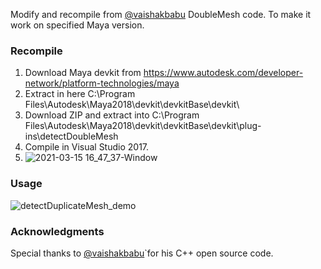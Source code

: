 Modify and recompile from  [@vaishakbabu]( https://github.com/vaishakbabu/DoubleMesh ) DoubleMesh code. To make it work on specified Maya version.

### Recompile
1. Download Maya devkit from https://www.autodesk.com/developer-network/platform-technologies/maya
2. Extract in here C:\Program Files\Autodesk\Maya2018\devkit\devkitBase\devkit\
3. Download ZIP and extract into C:\Program Files\Autodesk\Maya2018\devkit\devkitBase\devkit\plug-ins\detectDoubleMesh
4. Compile in Visual Studio 2017.
5. ![2021-03-15 16_47_37-Window](https://user-images.githubusercontent.com/11975617/111126942-37afbd80-85ae-11eb-9ed4-feccf9ca660c.png)


### Usage
![detectDuplicateMesh_demo](https://user-images.githubusercontent.com/11975617/111123849-c91d3080-85aa-11eb-9ed8-c5b99c275cee.gif)


### Acknowledgments
Special thanks to [@vaishakbabu]( https://github.com/vaishakbabu/DoubleMesh )`for his C++ open source code.
